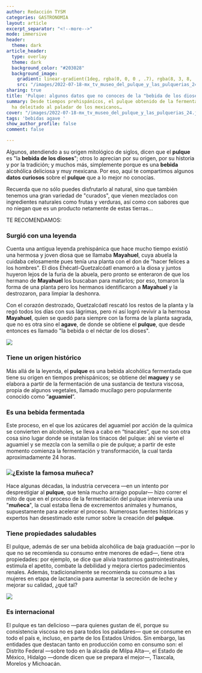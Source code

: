 ```yaml
---
author: Redacción TYSM
categories: GASTRONOMIA
layout: article
excerpt_separator: "<!--more-->"
mode: immersive
header:
  theme: dark
article_header:
  type: overlay
  theme: dark
  background_color: "#203028"
  background_image:
    gradient: linear-gradient(1deg, rgba(0, 0, 0 , .7), rgba(8, 3, 8, .9))
    src: "/images/2022-07-18-mx_tv_museo_del_pulque_y_las_pulquerias_24.jpeg"
sharing: true
title: 'Pulque: algunos datos que no conoces de la "bebida de los dioses"'
summary: Desde tiempos prehispánicos, el pulque obtenido de la fermentación del agave
  ha deleitado al paladar de los mexicanos…
cover: "/images/2022-07-18-mx_tv_museo_del_pulque_y_las_pulquerias_24.jpeg"
tags: 'bebidas agave '
show_author_profile: false
comment: false

---
```

Algunos, atendiendo a su origen mitológico de siglos, dicen que el **pulque** es "la **bebida de los dioses**"; otros lo aprecian por su origen, por su historia y por la tradición; y muchos más, simplemente porque es una **bebida** alcohólica deliciosa y muy mexicana. Por eso, aquí te compartimos algunos **datos** **curiosos** sobre el **pulque** que a lo mejor no conocías.

Recuerda que no sólo puedes disfrutarlo al natural, sino que también tenemos una gran variedad de "curados", que vienen mezclados con ingredientes naturales como frutas y verduras, así como con sabores que no niegan que es un producto netamente de estas tierras…

TE RECOMENDAMOS:

### Surgió con una leyenda

Cuenta una antigua leyenda prehispánica que hace mucho tiempo existió una hermosa y joven diosa que se llamaba **Mayahuel**, cuya abuela la cuidaba celosamente pues tenía una planta con el don de "hacer felices a los hombres". El dios Ehécatl-Quetzalcóatl enamoró a la diosa y juntos huyeron lejos de la furia de la abuela, pero pronto se enteraron de que los hermano de **Mayahuel** los buscaban para matarlos; por eso, tomaron la forma de una planta pero los hermanos identificaron a **Mayahuel** y la destrozaron, para limpiar la deshonra.

Con el corazón destrozado, Quetzalcóatl rescató los restos de la planta y la regó todos los días con sus lágrimas, pero ni así logró revivir a la hermosa **Mayahuel**, quien se quedó para siempre con la forma de la planta sagrada, que no es otra sino el **agave**, de donde se obtiene el **pulque**, que desde entonces es llamado "la bebida o el néctar de los dioses".

![](https://upload.wikimedia.org/wikipedia/commons/thumb/8/85/Mayahuel.svg/930px-Mayahuel.svg.png)

### Tiene un origen histórico

Más allá de la leyenda, el **pulque** es una bebida alcohólica fermentada que tiene su origen en tiempos prehispánicos; se obtiene del **maguey** y se elabora a partir de la fermentación de  una sustancia de textura viscosa, propia de algunos vegetales, llamado mucílago pero popularmente conocido como “**aguamiel**”.

### Es una bebida fermentada

Este proceso, en el que los azúcares del aguamiel por acción de la química se convierten en alcoholes, se lleva a cabo en “tinacales”, que no son otra cosa sino lugar donde se instalan los tinacos del pulque: ahí se vierte el aguamiel y se mezcla con la semilla o pie de pulque; a partir de este momento comienza la fermentación y transformación, la cual tarda aproximadamente 24 horas.

### ![](https://upload.wikimedia.org/wikipedia/commons/d/d2/Extracci%C3%B3n_de_Pulque_M%C3%A9xico_1904.jpg)¿Existe la famosa muñeca?

Hace algunas décadas, la industria cervecera —en un intento por desprestigiar al **pulque**, que tenía mucho arraigo popular— hizo correr el mito de que en el proceso de la fermentación del pulque intervenía una "**muñeca**", la cual estaba llena de excrementos animales y humanos, supuestamente para acelerar el proceso. Numerosas fuentes históricas y expertos han desestimado este rumor sobre la creación del **pulque**.

### Tiene propiedades saludables

El pulque, además de ser una bebida alcohólica de baja graduación —por lo que no se recomienda su consumo entre menores de edad—, tiene otra propiedades: por ejemplo, se dice que alivia trastornos gastrointestinales, estimula el apetito, combate la debilidad y mejora ciertos padecimientos renales. Además, tradicionalmente se recomienda su consumo a las mujeres en etapa de lactancia para aumentar la secreción de leche y mejorar su calidad, ¿qué tal?

![](https://upload.wikimedia.org/wikipedia/commons/thumb/c/c7/Pulque_en_j%C3%ADcara%2C_en_la_Mixteca_Alta%2C_Oaxaca.jpg/942px-Pulque_en_j%C3%ADcara%2C_en_la_Mixteca_Alta%2C_Oaxaca.jpg)

### Es internacional

El pulque es tan delicioso —para quienes gustan de él, porque su consistencia viscosa no es para todos los paladares— que se consume en todo el país e, incluso, en parte de los Estados Unidos. Sin embargo, las entidades que destacan tanto en producción como en consumo son: el Distrito Federal —sobre todo en la alcadía de Milpa Alta—, el Estado de México, Hidalgo —donde dicen que se prepara el mejor—, Tlaxcala, Morelos y Michoacán.